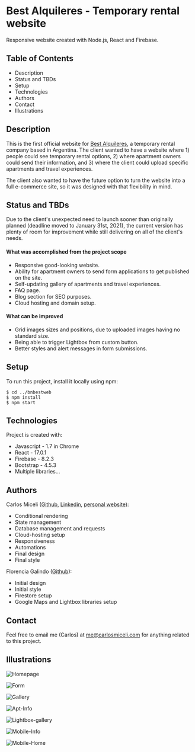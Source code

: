 # Best Alquileres - Temporary rental website

Responsive website created with Node.js, React and Firebase.
## Table of Contents

* Description 
* Status and TBDs
* Setup
* Technologies
* Authors
* Contact
* Illustrations

## Description

This is the first official website for [Best Alquileres](https://bestalquileres.com.ar/), a temporary rental company based in Argentina. The client wanted to have a website where 1) people could see temporary rental options, 2) where apartment owners could send their information, and 3) where the client could upload specific apartments and travel experiences.

The client also wanted to have the future option to turn the website into a full e-commerce site, so it was designed with that flexibility in mind.

## Status and TBDs

Due to the client's unexpected need to launch sooner than originally planned (deadline moved to January 31st, 2021), the current version has plenty of room for improvement while still delivering on all of the client's needs.

#### What was accomplished from the project scope
* Responsive good-looking website.
* Ability for apartment owners to send form applications to get published on the site.
* Self-updating gallery of apartments and travel experiences.
* FAQ page.
* Blog section for SEO purposes.
* Cloud hosting and domain setup.

#### What can be improved
* Grid images sizes and positions, due to uploaded images having no standard size.
* Being able to trigger Lightbox from custom button.
* Better styles and alert messages in form submissions.

## Setup
To run this project, install it locally using npm:

```
$ cd ../bnbestweb
$ npm install
$ npm start
```

## Technologies

Project is created with:
* Javascript - 1.7 in Chrome
* React - 17.0.1
* Firebase - 8.2.3
* Bootstrap - 4.5.3
* Multiple libraries...

## Authors

Carlos Miceli ([Github](https://github.com/carlosmiceli), [Linkedin](https://ar.linkedin.com/in/carlosmiceli), [personal website](https://www.carlosmiceli.com/)):
* Conditional rendering
* State management
* Database management and requests
* Cloud-hosting setup
* Responsiveness
* Automations
* Final design
* Final style

Florencia Galindo ([Github](https://github.com/florenciaisagalindo/)):
* Initial design
* Initial style
* Firestore setup
* Google Maps and Lightbox libraries setup

## Contact

Feel free to email me (Carlos) at [me@carlosmiceli.com](me@carlosmiceli.com) for anything related to this project. 

## Illustrations

![Homepage](https://raw.github.com/carlosmiceli/bnbestweb/main/src/assets/images/screen-captures/ScreenShot2021-02-01at1.22.08PM.png)


![Form](https://raw.github.com/carlosmiceli/bnbestweb/main/src/assets/images/screen-captures/ScreenShot2021-02-01at1.22.29PM.png?raw=true)


![Gallery](https://raw.github.com/carlosmiceli/bnbestweb/main/src/assets/images/screen-captures/ScreenShot2021-02-01at1.23.13PM.png?raw=true)


![Apt-Info](https://raw.github.com/carlosmiceli/bnbestweb/main/src/assets/images/screen-captures/ScreenShot2021-02-01at1.46.23PM.png?raw=true)


![Lightbox-gallery](https://raw.github.com/carlosmiceli/bnbestweb/main/src/assets/images/screen-captures/ScreenShot2021-02-01at1.46.38PM.png?raw=true)


![Mobile-Info](https://raw.github.com/carlosmiceli/bnbestweb/main/src/assets/images/screen-captures/ScreenShot2021-02-01at1.47.13PM.png?raw=true)


![Mobile-Home](https://raw.github.com/carlosmiceli/bnbestweb/main/src/assets/images/screen-captures/ScreenShot2021-02-01at1.47.46PM.png?raw=true)

